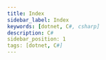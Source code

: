 ```yaml
---
title: Index
sidebar_label: Index
keywords: [dotnet, C#, csharp]
description: C#
sidebar_position: 1
tags: [dotnet, C#]
---
```


